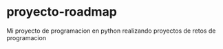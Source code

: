 # proyecto-roadmap
Mi proyecto  de programacion  en python realizando proyectos de retos de programacion 
